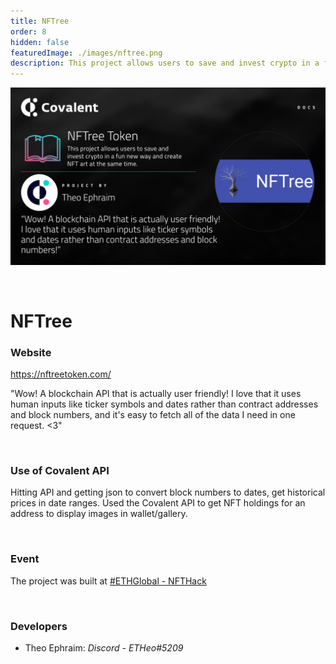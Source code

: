 ```yaml
---
title: NFTree
order: 8
hidden: false
featuredImage: ./images/nftree.png
description: This project allows users to save and invest crypto in a fun new way and create NFT art at the same time.
---
```


![NFTree Banner](./images/nftree.png)

&nbsp;
# NFTree

### Website
https://nftreetoken.com/

<Aside>

"Wow! A blockchain API that is actually user friendly!
I love that it uses human inputs like ticker symbols and dates rather than contract addresses and block numbers, and it's easy to fetch all of the data I need in one request. <3"

</Aside>

&nbsp;
### Use of Covalent API
Hitting API and getting json to convert block numbers to dates, get historical prices in date ranges. Used the Covalent API to get NFT holdings for an address to display images in wallet/gallery.

&nbsp;
### Event
The project was built at [#ETHGlobal - NFTHack](https://www.covalenthq.com/blog/nfthack-winners-announcement/)

&nbsp;
### Developers

- Theo Ephraim: *Discord - ETHeo#5209*

